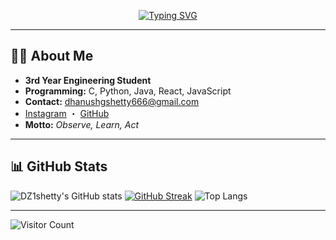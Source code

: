 <p align="center">
  <a href="https://github.com/DZ1shetty"><img src="https://readme-typing-svg.demolab.com?font=Montserrat&weight=700&size=28&pause=1000&color=33B1FF&center=true&vCenter=true&width=350&lines=Hi+I'm+Dhanush+G+Shetty;  Welcome+to+my+GitHub+profile!" alt="Typing SVG" /></a>
</p>

---

## 🧑‍💻 About Me

- **3rd Year Engineering Student**
- **Programming:** C, Python, Java, React, JavaScript  
- **Contact:** [dhanushgshetty666@gmail.com](mailto:dhanushgshetty666@gmail.com)
- [Instagram](https://www.instagram.com/dhanu_shetty1105/) ・ [GitHub](https://github.com/DZ1shetty)
- **Motto:** _Observe, Learn, Act_

---

## 📊 GitHub Stats

![DZ1shetty's GitHub stats](https://github-readme-stats.vercel.app/api?username=DZ1shetty&show_icons=true&theme=tokyonight)
[![GitHub Streak](https://streak-stats.demolab.com/?user=DZ1shetty&theme=tokyonight)](https://git.io/streak-stats)
![Top Langs](https://github-readme-stats.vercel.app/api/top-langs/?username=DZ1shetty&layout=compact&theme=tokyonight)

---

![Visitor Count](https://profile-counter.glitch.me/DZ1shetty/count.svg)
